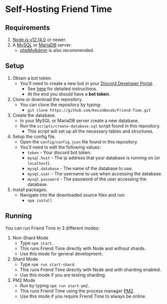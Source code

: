 # Self-Hosting Friend Time

## Requirements

1. [Node.js v12.14.0](https://nodejs.org/) or newer.
2. A [MySQL](https://www.mysql.com/) or [MariaDB](https://mariadb.org/) server.
    * [phpMyAdmin](https://www.phpmyadmin.net/) is also recommended.

## Setup

1. Obtain a bot token.
    * You'll need to create a new bot in your [Discord Developer Portal](https://discordapp.com/developers/applications/).
        * See [here](https://www.writebots.com/discord-bot-token/) for detailed instructions.
        * At the end you should have a **bot token**.
2. Clone or download the repository.
    * You can clone the repository by typing:
        * `git clone https://github.com/KevinNovak/Friend-Time.git`
3. Create the database.
    * In your MySQL or MariaDB server create a new database.
    * Run the `scripts/create-database.sql` script found in this repository.
        * This script will set up all the necessary tables and structures.
4. Setup the config file.
    * Open the `config/config.json` file found in this repository.
    * You'll need to edit the following values:
        * `token` - Your discord bot token.
        * `mysql.host` - The ip address that your database is running on (or `localhost`).
        * `mysql.database` - The name of the database to use.
        * `mysql.user` - The username to use when accessing the database.
        * `mysql.password` - The password of the user accessing the database.
5. Install packages.
    * Navigate into the downloaded source files and run:
        * `npm install`

## Running

You can run Friend Time in 3 different modes:

1. Non-Shard Mode
    * Type `npm start`.
    * This runs Friend Time directly with Node and without shards.
    * Use this mode for general development.
2. Shard Mode
    * Type `npm run start-shard`.
    * This runs Friend Time directly with Node and with sharding enabled.
    * Use this mode if you are testing sharding.
3. PM2 Mode
    * Run by typing `npm run start-pm2`.
    * This runs Friend Time using the process manager [PM2](https://pm2.keymetrics.io/).
    * Use this mode if you require Friend Time to always be online.
